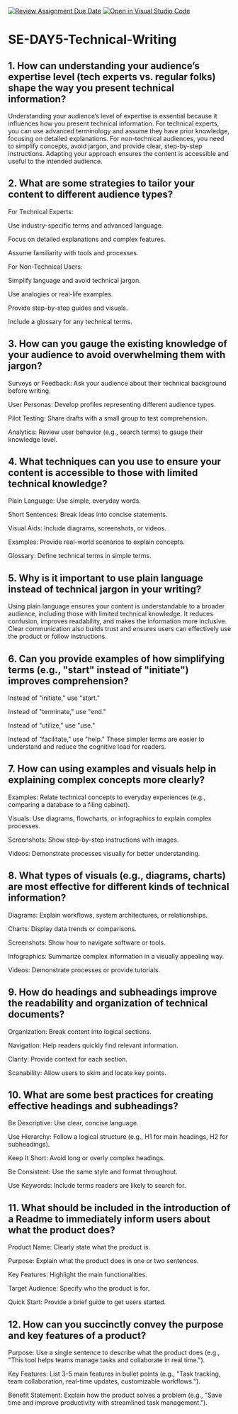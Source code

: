 [![Review Assignment Due Date](https://classroom.github.com/assets/deadline-readme-button-22041afd0340ce965d47ae6ef1cefeee28c7c493a6346c4f15d667ab976d596c.svg)](https://classroom.github.com/a/zsAR-pyY)
[![Open in Visual Studio Code](https://classroom.github.com/assets/open-in-vscode-2e0aaae1b6195c2367325f4f02e2d04e9abb55f0b24a779b69b11b9e10269abc.svg)](https://classroom.github.com/online_ide?assignment_repo_id=18444602&assignment_repo_type=AssignmentRepo)
# SE-DAY5-Technical-Writing
## 1. How can understanding your audience’s expertise level (tech experts vs. regular folks) shape the way you present technical information?
Understanding your audience’s level of expertise is essential because it influences how you present technical information. For technical experts, you can use advanced terminology and assume they have prior knowledge, focusing on detailed explanations. For non-technical audiences, you need to simplify concepts, avoid jargon, and provide clear, step-by-step instructions. Adapting your approach ensures the content is accessible and useful to the intended audience.
## 2. What are some strategies to tailor your content to different audience types?
For Technical Experts:

Use industry-specific terms and advanced language.

Focus on detailed explanations and complex features.

Assume familiarity with tools and processes.

For Non-Technical Users:

Simplify language and avoid technical jargon.

Use analogies or real-life examples.

Provide step-by-step guides and visuals.

Include a glossary for any technical terms.
## 3. How can you gauge the existing knowledge of your audience to avoid overwhelming them with jargon?
Surveys or Feedback: Ask your audience about their technical background before writing.

User Personas: Develop profiles representing different audience types.

Pilot Testing: Share drafts with a small group to test comprehension.

Analytics: Review user behavior (e.g., search terms) to gauge their knowledge level.
## 4. What techniques can you use to ensure your content is accessible to those with limited technical knowledge?
Plain Language: Use simple, everyday words.

Short Sentences: Break ideas into concise statements.

Visual Aids: Include diagrams, screenshots, or videos.

Examples: Provide real-world scenarios to explain concepts.

Glossary: Define technical terms in simple terms.
## 5. Why is it important to use plain language instead of technical jargon in your writing?
Using plain language ensures your content is understandable to a broader audience, including those with limited technical knowledge. It reduces confusion, improves readability, and makes the information more inclusive. Clear communication also builds trust and ensures users can effectively use the product or follow instructions.
## 6. Can you provide examples of how simplifying terms (e.g., "start" instead of "initiate") improves comprehension?
Instead of "initiate," use "start."

Instead of "terminate," use "end."

Instead of "utilize," use "use."

Instead of "facilitate," use "help."
These simpler terms are easier to understand and reduce the cognitive load for readers.
## 7. How can using examples and visuals help in explaining complex concepts more clearly?
Examples: Relate technical concepts to everyday experiences (e.g., comparing a database to a filing cabinet).

Visuals: Use diagrams, flowcharts, or infographics to explain complex processes.

Screenshots: Show step-by-step instructions with images.

Videos: Demonstrate processes visually for better understanding.
## 8. What types of visuals (e.g., diagrams, charts) are most effective for different kinds of technical information?
Diagrams: Explain workflows, system architectures, or relationships.

Charts: Display data trends or comparisons.

Screenshots: Show how to navigate software or tools.

Infographics: Summarize complex information in a visually appealing way.

Videos: Demonstrate processes or provide tutorials.
## 9. How do headings and subheadings improve the readability and organization of technical documents?
Organization: Break content into logical sections.

Navigation: Help readers quickly find relevant information.

Clarity: Provide context for each section.

Scanability: Allow users to skim and locate key points.
## 10. What are some best practices for creating effective headings and subheadings?
Be Descriptive: Use clear, concise language.

Use Hierarchy: Follow a logical structure (e.g., H1 for main headings, H2 for subheadings).

Keep It Short: Avoid long or overly complex headings.

Be Consistent: Use the same style and format throughout.

Use Keywords: Include terms readers are likely to search for.
## 11. What should be included in the introduction of a Readme to immediately inform users about what the product does?
Product Name: Clearly state what the product is.

Purpose: Explain what the product does in one or two sentences.

Key Features: Highlight the main functionalities.

Target Audience: Specify who the product is for.

Quick Start: Provide a brief guide to get users started.
## 12. How can you succinctly convey the purpose and key features of a product?
Purpose: Use a single sentence to describe what the product does (e.g., "This tool helps teams manage tasks and collaborate in real time.").

Key Features: List 3-5 main features in bullet points (e.g., "Task tracking, team collaboration, real-time updates, customizable workflows.").

Benefit Statement: Explain how the product solves a problem (e.g., "Save time and improve productivity with streamlined task management.").

